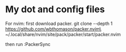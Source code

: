 # My dot and config files 

For nvim:
    first download packer.
    git clone --depth 1 https://github.com/wbthomason/packer.nvim\
 ~/.local/share/nvim/site/pack/packer/start/packer.nvim


then run :PackerSync
